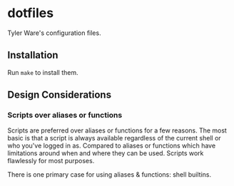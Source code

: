 # dotfiles

Tyler Ware's configuration files.

## Installation
Run `make` to install them.

## Design Considerations

### Scripts over aliases or functions
Scripts are preferred over aliases or functions for a few reasons.
The most basic is that a script is always available regardless of
the current shell or who you've logged in as. Compared
to aliases or functions which have limitations around when and where 
they can be used. Scripts work flawlessly for most purposes.

There is one primary case for using aliases & functions: shell builtins.


